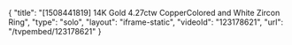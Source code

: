 {
    "title": "[1508441819] 14K Gold 4.27ctw CopperColored and White Zircon  Ring",
    "type": "solo",
    "layout": "iframe-static",
    "videoId": "123178621",
    "url": "\/tvpembed\/123178621"
}